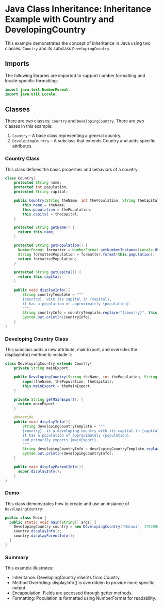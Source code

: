 # Java Class Inheritance: Inheritance Example with Country and DevelopingCountry
This example demonstrates the concept of inheritance in Java using two classes: `Country` and its subclass `DevelopingCountry`.
## Imports
The following libraries are imported to support number formatting and locale-specific formatting:
```Java
import java.text.NumberFormat;
import java.util.Locale;
```
## Classes
There are two classes; `Country` and `DevelopingCountry`.
There are two classes in this example:
1. `Country` – A base class representing a general country.
2. `DevelopingCountry` – A subclass that extends Country and adds specific attributes.
### Country Class
This class defines the basic properties and behaviors of a country:
```Java
class Country{
    protected String name;
    protected int population;
    protected String capital;

    public Country(String theName, int thePopulation, String theCapital){
        this.name = theName;
        this.population = thePopulation;
        this.capital = theCapital;
    }

    protected String getName() {
      return this.name;
    }

    protected String getPopulation() {
      NumberFormat formatter = NumberFormat.getNumberInstance(Locale.US);
      String formattedPopulation = formatter.format(this.population);
      return formattedPopulation;
    }

    protected String getCapital() {
      return this.capital;
    }

    public void displayInfo(){
        String countryTemplate = """
        {country}, with its capital in {capital}, 
        it has a population of approximately {population}.
        """;
        String countryInfo = countryTemplate.replace("{country}", this.getName()).replace("{capital}", this.getCapital()).replace("{population}", this.getPopulation());
        System.out.println(countryInfo);
    }
}
```
### Developing Country Class
This subclass adds a new attribute, mainExport, and overrides the displayInfo() method to include it:
```Java
class DevelopingCountry extends Country{
    private String mainExport;

    public DevelopingCountry(String theName, int thePopulation, String theCapital, String theMainExport){
        super(theName, thePopulation, theCapital);
        this.mainExport = theMainExport;
    }

    private String getMainExport() {
      return mainExport;
    }

    @Override
    public void displayInfo(){
        String developingCountryTemplate = """
        {country}, is a developing country with its capital in {capital}, 
        it has a population of approximately {population}, 
        and primarily exports {mainExport}.
        """;
        String developingCountryInfo = developingCountryTemplate.replace("{country}", super.getName()).replace("{capital}", super.getCapital()).replace("{population}", super.getPopulation()).replace("{mainExport}", this.getMainExport());
        System.out.println(developingCountryInfo);
    }

    public void displayParentInfo(){
      super.displayInfo();
    }
}
```
### Demo
This class demonstrates how to create and use an instance of `DevelopingCountry`:
```Java
public class Main {
  public static void main(String[] args) {
    DevelopingCountry country = new DevelopingCountry("Malawi", 17000000, "Lilongwe", "Tobacco");
    country.displayInfo();
    country.displayParentInfo();
  }
}
```

### Summary
This example illustrates:
- Inheritance: DevelopingCountry inherits from Country.
- Method Overriding: displayInfo() is overridden to provide more specific output.
- Encapsulation: Fields are accessed through getter methods.
- Formatting: Population is formatted using NumberFormat for readability.
